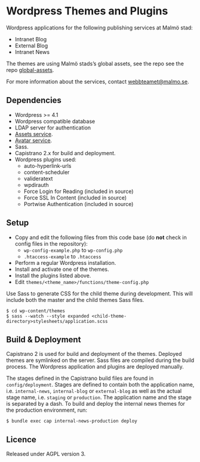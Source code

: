 # Wordpress Themes and Plugins

Wordpress applications for the following publishing services at Malmö stad:
* Intranet Blog
* External Blog
* Intranet News

The themes are using Malmö stads’s global assets, see the repo see the repo [global-assets](https://github.com/malmostad/global-assets).

For more information about the services, contact webbteamet@malmo.se.

## Dependencies
* Wordpress >= 4.1
* Wordpress compatible database
* LDAP server for authentication
* [Assets service](https://github.com/malmostad/global-assets).
* [Avatar service](https://github.com/malmostad/intranet-dashboard/wiki/Avatar-Service-API-v1).
* Sass.
* Capistrano 2.x for build and deployment.
* Wordpress plugins used:
  * auto-hyperlink-urls
  * content-scheduler
  * valideratext
  * wpdirauth
  * Force Login for Reading (included in source)
  * Force SSL In Content (included in source)
  * Portwise Authentication (included in source)

## Setup
* Copy and edit the following files from this code base (do __not__ check in config files in the repository):
  * `wp-config-example.php` to `wp-config.php`
  * `.htaccess-example` to `.htaccess`
* Perform a regular Wordpress installation.
* Install and activate one of the themes.
* Install the plugins listed above.
* Edit `themes/<theme_name>/functions/theme-config.php`

Use Sass to generate CSS for the child theme during development. This will include both the master and the child themes Sass files.

    $ cd wp-content/themes
    $ sass --watch --style expanded <child-theme-directory>stylesheets/application.scss

## Build & Deployment
Capistrano 2 is used for build and deployment of the themes. Deployed themes are symlinked on the server. Sass files are compiled during the build process. The Wordpress application and plugins are deployed manually.

The stages defined in the Capistrano build files are found in `config/deployment`. Stages are defined to contain both the application name, i.e. `internal-news`, `internal-blog` or `external-blog` as well as the actual stage name, i.e. `staging` or `production`. The application name and the stage is separated by a dash. To build and deploy the internal news themes for the production environment, run:

    $ bundle exec cap internal-news-production deploy

## Licence
Released under AGPL version 3.
